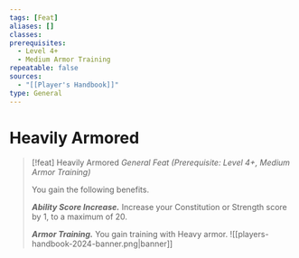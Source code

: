 ```yaml
---
tags: [Feat]
aliases: []
classes: 
prerequisites:
  - Level 4+
  - Medium Armor Training
repeatable: false
sources:
  - "[[Player's Handbook]]"
type: General
---
```

# Heavily Armored
>[!feat] Heavily Armored
>_General Feat (Prerequisite: Level 4+, Medium Armor Training)_
>
>You gain the following benefits.
>
>**_Ability Score Increase._** Increase your Constitution or Strength score by 1, to a maximum of 20.
>
>**_Armor Training._** You gain training with Heavy armor.
![[players-handbook-2024-banner.png|banner]]